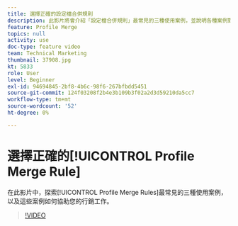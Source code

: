 ```yaml
---
title: 選擇正確的設定檔合併規則
description: 此影片將會介紹「設定檔合併規則」最常見的三種使用案例，並說明各種案例對行銷的效益。
feature: Profile Merge
topics: null
activity: use
doc-type: feature video
team: Technical Marketing
thumbnail: 37908.jpg
kt: 5833
role: User
level: Beginner
exl-id: 94694845-2bf8-4b6c-98f6-267bfbdd5451
source-git-commit: 124f03208f2b4e3b109b3f02a2d3d59210da5cc7
workflow-type: tm+mt
source-wordcount: '52'
ht-degree: 0%

---
```


# 選擇正確的[!UICONTROL Profile Merge Rule]

在此影片中，探索[!UICONTROL Profile Merge Rules]最常見的三種使用案例，以及這些案例如何協助您的行銷工作。

>[!VIDEO](https://video.tv.adobe.com/v/37908/?quality=12&learn=on)
